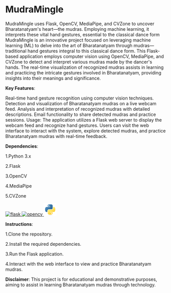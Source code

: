 # MudraMingle
MudraMingle uses Flask, OpenCV, MediaPipe, and CVZone to uncover Bharatanatyam's heart—the mudras. Employing machine learning, it interprets these vital hand gestures, essential to the classical dance form
MudraMingle is an innovative project focused on leveraging machine learning (ML) to delve into the art of Bharatanatyam through mudras—traditional hand gestures integral to this classical dance form. This Flask-based application employs computer vision using OpenCV, MediaPipe, and CVZone to detect and interpret various mudras made by the dancer's hands. The real-time visualization of recognized mudras assists in learning and practicing the intricate gestures involved in Bharatanatyam, providing insights into their meanings and significance.


**Key Features**:

Real-time hand gesture recognition using computer vision techniques.
Detection and visualization of Bharatanatyam mudras on a live webcam feed.
Analysis and interpretation of recognized mudras with detailed descriptions.
Email functionality to share detected mudras and practice sessions.
Usage:
The application utilizes a Flask web server to display the webcam feed and recognize hand gestures. Users can visit the web interface to interact with the system, explore detected mudras, and practice Bharatanatyam mudras with real-time feedback.


**Dependencies**:

1.Python 3.x

2.Flask

3.OpenCV

4.MediaPipe

5.CVZone

<p align="left"> <a href="https://flask.palletsprojects.com/" target="_blank" rel="noreferrer"> <img src="https://www.vectorlogo.zone/logos/pocoo_flask/pocoo_flask-icon.svg" alt="flask" width="40" height="40"/> </a> <a href="https://opencv.org/" target="_blank" rel="noreferrer"> <img src="https://www.vectorlogo.zone/logos/opencv/opencv-icon.svg" alt="opencv" width="40" height="40"/> </a> <a href="https://www.python.org" target="_blank" rel="noreferrer"> <img src="https://raw.githubusercontent.com/devicons/devicon/master/icons/python/python-original.svg" alt="python" width="40" height="40"/> </a> </p>

**Instructions**:

1.Clone the repository.

2.Install the required dependencies.

3.Run the Flask application.

4.Interact with the web interface to view and practice Bharatanatyam mudras.



**Disclaimer**:
This project is for educational and demonstrative purposes, aiming to assist in learning Bharatanatyam mudras through technology.


